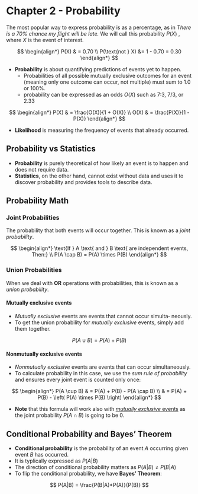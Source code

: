 # Chapter 2 - Probability
The most popular way to express probability is as a percentage, as in _There is a 70% chance my flight will be late._ We will call this probability $P(X)$ , where $X$ is the event of interest.

$$
\begin{align*}
P(X) & = 0.70 \\
P(\text{not } X) &= 1 - 0.70 = 0.30
\end{align*}
$$

* **Probability** is about quantifying predictions of events yet to happen.
    * Probabilities of all possible mutually exclusive outcomes for an event (meaning only one outcome can occur, not multiple) must sum to 1.0 or 100%.
    * probability can be expressed as an odds $O(X)$ such as 7:3, 7/3, or 2.33

$$
\begin{align*}
P(X) & = \frac{O(X)}{1 + O(X)} \\
O(X) & = \frac{P(X)}{1 - P(X)}
\end{align*}
$$

* **Likelihood** is measuring the frequency of events that already occurred.

## Probability vs Statistics
* **Probability** is purely theoretical of how likely an event is to happen and does not require data.
* **Statistics**, on the other hand, cannot exist without data and uses it to discover probability and provides tools to describe data.

## Probability Math
### Joint Probabilities
The probability that both events will occur together. This is known as a _joint probability_.

$$
\begin{align*}
\text{If } A \text{ and } B \text{ are independent events, Then:} \\
P(A \cap B) = P(A) \times P(B)
\end{align*}
$$
### Union Probabilities
When we deal with **OR** operations with probabilities, this is known as a _union probability_.
#### Mutually exclusive events
* _Mutually exclusive_ events are events that cannot occur simulta‐ neously.
* To get the union probability for _mutually exclusive_ events, simply add them together.

$$
P(A \cup B) = P(A) + P(B)
$$

#### Nonmutually exclusive events
* _Nonmutually exclusive_ events are events that can occur simultaneously.
* To calculate probability in this case, we use the _sum rule of probability_ and ensures every joint event is counted only once:

$$
\begin{align*}
P(A \cup B) & = P(A) + P(B) - P(A \cap B) \\
& = P(A) + P(B) - \left( P(A) \times P(B) \right)
\end{align*}
$$

* **Note** that this formula will work also with [_mutually exclusive_ events](#mutually-exclusive-events) as the joint probability $P(A \cap B)$ is going to be $0$.


## Conditional Probability and Bayes’ Theorem
* **Conditional probability** is the probability of an event $A$ occurring given event $B$ has occurred.
* It is typlically expressed as $P(A|B)$
* The direction of conditional probability matters as $P(A|B) \neq P(B|A)$
* To flip the conditional probability, we have **Bayes’ Theorem**:

$$
P(A|B) = \frac{P(B|A)*P(A)}{P(B)}
$$